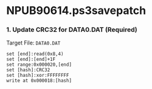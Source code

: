 # NPUB90614.ps3savepatch

### 1. Update CRC32 for DATA0.DAT (Required)

Target File: `DATA0.DAT`

```
set [end]:read(0x8,4)
set [end]:[end]+1F
set range:0x000020,[end]
set [hash]:CRC32
set [hash]:xor:FFFFFFFF
write at 0x000018:[hash]
```

